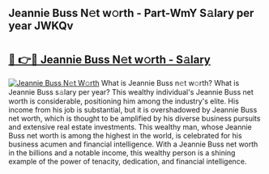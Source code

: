 ## Jeannie Buss N𝚎t w𝚘rth - Part-WmY S𝚊lary per year JWKQv

# <h2><a href="http://gc1xeov.nevu.top/?p=Jeannie+Buss">🔗 👉🔴 Jeannie Buss N𝚎t w𝚘rth - S𝚊lary</a></h2>

[![Jeannie Buss N𝚎t W𝚘rth](https://i.imgur.com/Oavwk0R.jpeg)](http://gc1xeov.nevu.top/?p=Jeannie+Buss)
What is Jeannie Buss n𝚎t w𝚘rth? What is Jeannie Buss s𝚊lary per year?
This wealthy individual's Jeannie Buss net worth is considerable, positioning him among the industry's elite. His income from his job is substantial, but it is overshadowed by Jeannie Buss net worth, which is thought to be amplified by his diverse business pursuits and extensive real estate investments. This wealthy man, whose Jeannie Buss net worth is among the highest in the world, is celebrated for his business acumen and financial intelligence. With a Jeannie Buss net worth in the billions and a notable income, this wealthy person is a shining example of the power of tenacity, dedication, and financial intelligence.
